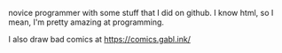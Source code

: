 novice programmer with some stuff that I did on github.
I know html, so I mean, I'm pretty amazing at programming.

I also draw bad comics at https://comics.gabl.ink/
